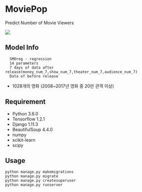 # MoviePop

Predict Number of Movie Viewers

![](http://i.imgur.com/js4QkxO.jpg)

## Model Info
```
  SMOreg - regression
  14 parameters
  7 days of data after release(money_num_7,show_num_7,theater_num_7,audience_num_7)
  Data of before release
```

* 1028개의 영화 (2008~2017년 영화 중 20만 관객 이상)

## Requirement
* Python 3.6.0
* Tensorflow 1.2.1
* Django 1.11.3
* BeautifulSoup 4.4.0
* numpy
* scikit-learn
* scipy


## Usage
```
python manage.py makemigrations
python manage.py migrate
python manage.py createsuperuser
python manage.py runserver
```
